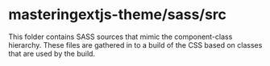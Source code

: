 # masteringextjs-theme/sass/src

This folder contains SASS sources that mimic the component-class hierarchy. These files
are gathered in to a build of the CSS based on classes that are used by the build.
